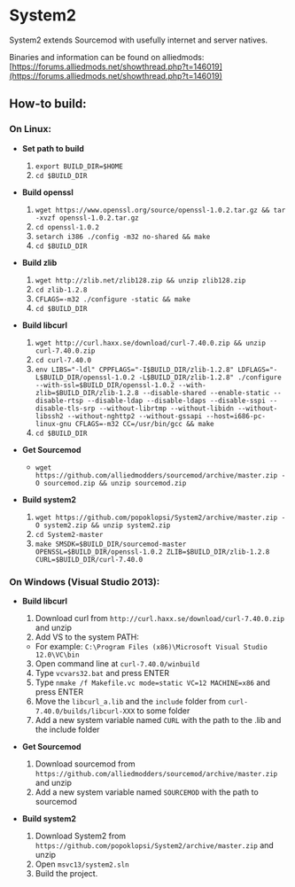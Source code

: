 System2
=======

System2 extends Sourcemod with usefully internet and server natives.

Binaries and information can be found on alliedmods: [https://forums.alliedmods.net/showthread.php?t=146019](https://forums.alliedmods.net/showthread.php?t=146019)

## How-to build: ##

### On Linux: ###
- **Set path to build**
  1. `export BUILD_DIR=$HOME`
  2. `cd $BUILD_DIR`

- **Build openssl**
  1. `wget https://www.openssl.org/source/openssl-1.0.2.tar.gz && tar -xvzf openssl-1.0.2.tar.gz`
  2. `cd openssl-1.0.2`
  3. `setarch i386 ./config -m32 no-shared && make`
  4. `cd $BUILD_DIR`

- **Build zlib**
  1. `wget http://zlib.net/zlib128.zip && unzip zlib128.zip`
  2. `cd zlib-1.2.8`
  3. `CFLAGS=-m32 ./configure -static && make`
  4. `cd $BUILD_DIR`

- **Build libcurl**
  1. `wget http://curl.haxx.se/download/curl-7.40.0.zip && unzip curl-7.40.0.zip`
  2. `cd curl-7.40.0`
  3. `env LIBS="-ldl" CPPFLAGS="-I$BUILD_DIR/zlib-1.2.8" LDFLAGS="-L$BUILD_DIR/openssl-1.0.2 -L$BUILD_DIR/zlib-1.2.8" ./configure --with-ssl=$BUILD_DIR/openssl-1.0.2 --with-zlib=$BUILD_DIR/zlib-1.2.8 --disable-shared --enable-static --disable-rtsp --disable-ldap --disable-ldaps --disable-sspi --disable-tls-srp --without-librtmp --without-libidn --without-libssh2 --without-nghttp2 --without-gssapi --host=i686-pc-linux-gnu CFLAGS=-m32 CC=/usr/bin/gcc && make`
  4. `cd $BUILD_DIR`

- **Get Sourcemod**
  - `wget https://github.com/alliedmodders/sourcemod/archive/master.zip -O sourcemod.zip && unzip sourcemod.zip`

- **Build system2**
  1. `wget https://github.com/popoklopsi/System2/archive/master.zip -O system2.zip && unzip system2.zip`
  2. `cd System2-master`
  3. `make SMSDK=$BUILD_DIR/sourcemod-master OPENSSL=$BUILD_DIR/openssl-1.0.2 ZLIB=$BUILD_DIR/zlib-1.2.8 CURL=$BUILD_DIR/curl-7.40.0`

### On Windows (Visual Studio 2013): ###
- **Build libcurl**
  1. Download curl from `http://curl.haxx.se/download/curl-7.40.0.zip` and unzip
  2. Add VS to the system PATH:
    - For example: `C:\Program Files (x86)\Microsoft Visual Studio 12.0\VC\bin` 
  3. Open command line at `curl-7.40.0/winbuild`
  4. Type `vcvars32.bat` and press ENTER
  5. Type `nmake /f Makefile.vc mode=static VC=12 MACHINE=x86` and press ENTER
  6. Move the `libcurl_a.lib` and the `include` folder from `curl-7.40.0/builds/libcurl-XXX` to some folder
  7. Add a new system variable named `CURL` with the path to the .lib and the include folder

- **Get Sourcemod**
  1. Download sourcemod from `https://github.com/alliedmodders/sourcemod/archive/master.zip` and unzip
  2. Add a new system variable named `SOURCEMOD` with the path to sourcemod

- **Build system2**
  1. Download System2 from `https://github.com/popoklopsi/System2/archive/master.zip` and unzip
  2. Open `msvc13/system2.sln` 
  3. Build the project.